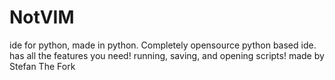 # NotVIM
ide for python, made in python. 
Completely opensource python based ide.
has all the features you need! running, saving, and opening scripts!
made by Stefan The Fork
